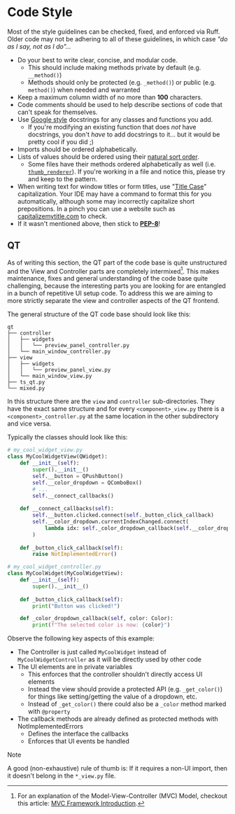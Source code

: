 # Code Style

Most of the style guidelines can be checked, fixed, and enforced via Ruff. Older code may not be adhering to all of these guidelines, in which case _"do as I say, not as I do"..._

-   Do your best to write clear, concise, and modular code.
    - This should include making methods private by default (e.g. `__method()`)
    - Methods should only be protected (e.g. `_method()`) or public (e.g. `method()`) when needed and warranted
-   Keep a maximum column width of no more than **100** characters.
-   Code comments should be used to help describe sections of code that can't speak for themselves.
-   Use [Google style](https://google.github.io/styleguide/pyguide.html#s3.8-comments-and-docstrings) docstrings for any classes and functions you add.
    -   If you're modifying an existing function that does _not_ have docstrings, you don't _have_ to add docstrings to it... but it would be pretty cool if you did ;)
-   Imports should be ordered alphabetically.
-   Lists of values should be ordered using their [natural sort order](https://en.wikipedia.org/wiki/Natural_sort_order).
    -   Some files have their methods ordered alphabetically as well (i.e. [`thumb_renderer`](https://github.com/TagStudioDev/TagStudio/blob/main/src/tagstudio/qt/widgets/thumb_renderer.py)). If you're working in a file and notice this, please try and keep to the pattern.
-   When writing text for window titles or form titles, use "[Title Case](https://apastyle.apa.org/style-grammar-guidelines/capitalization/title-case)" capitalization. Your IDE may have a command to format this for you automatically, although some may incorrectly capitalize short prepositions. In a pinch you can use a website such as [capitalizemytitle.com](https://capitalizemytitle.com/) to check.
-   If it wasn't mentioned above, then stick to [**PEP-8**](https://peps.python.org/pep-0008/)!

## QT
As of writing this section, the QT part of the code base is quite unstructured and the View and Controller parts are completely intermixed[^1]. This makes maintenance, fixes and general understanding of the code base quite challenging, because the interesting parts you are looking for are entangled in a bunch of repetitive UI setup code. To address this we are aiming to more strictly separate the view and controller aspects of the QT frontend.

The general structure of the QT code base should look like this:
```
qt
├── controller
│   ├── widgets
│   │   └── preview_panel_controller.py
│   └── main_window_controller.py
├── view
│   ├── widgets
│   │   └── preview_panel_view.py
│   └── main_window_view.py
├── ts_qt.py
└── mixed.py
```

In this structure there are the `view` and `controller` sub-directories. They have the exact same structure and for every `<component>_view.py` there is a `<component>_controller.py` at the same location in the other subdirectory and vice versa.

Typically the classes should look like this:
```py
# my_cool_widget_view.py
class MyCoolWidgetView(QWidget):
    def __init__(self):
        super().__init__()
        self.__button = QPushButton()
        self.__color_dropdown = QComboBox()
        # ...
        self.__connect_callbacks()
        
    def __connect_callbacks(self):
        self.__button.clicked.connect(self._button_click_callback)
        self.__color_dropdown.currentIndexChanged.connect(
            lambda idx: self._color_dropdown_callback(self.__color_dropdown.itemData(idx))
        )
    
    def _button_click_callback(self):
        raise NotImplementedError()
```
```py
# my_cool_widget_controller.py
class MyCoolWidget(MyCoolWidgetView):
    def __init__(self):
        super().__init__()
    
    def _button_click_callback(self):
        print("Button was clicked!")

    def _color_dropdown_callback(self, color: Color):
        print(f"The selected color is now: {color}")
```

Observe the following key aspects of this example:
- The Controller is just called `MyCoolWidget` instead of `MyCoolWidgetController` as it will be directly used by other code
- The UI elements are in private variables
  - This enforces that the controller shouldn't directly access UI elements
  - Instead the view should provide a protected API (e.g. `_get_color()`) for things like setting/getting the value of a dropdown, etc.
  - Instead of `_get_color()` there could also be a `_color` method marked with `@property` 
- The callback methods are already defined as protected methods with NotImplementedErrors
  - Defines the interface the callbacks
  - Enforces that UI events be handled

> [!NOTE]
> A good (non-exhaustive) rule of thumb is: If it requires a non-UI import, then it doesn't belong in the `*_view.py` file.

[^1]: For an explanation of the Model-View-Controller (MVC) Model, checkout this article: [MVC Framework Introduction](https://www.geeksforgeeks.org/mvc-framework-introduction/).
